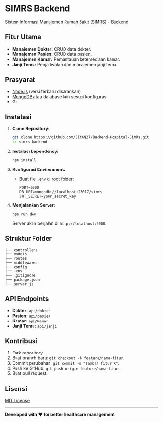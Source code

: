 # SIMRS Backend

Sistem Informasi Manajemen Rumah Sakit (SIMRS) - Backend

## Fitur Utama
- **Manajemen Dokter:** CRUD data dokter.
- **Manajemen Pasien:** CRUD data pasien.
- **Manajemen Kamar:** Pemantauan ketersediaan kamar.
- **Janji Temu:** Penjadwalan dan manajemen janji temu.

## Prasyarat
- [Node.js](https://nodejs.org/) (versi terbaru disarankan)
- [MongoDB](https://www.mongodb.com/) atau database lain sesuai konfigurasi
- Git

## Instalasi

1. **Clone Repository:**
   ```bash
   git clone https://github.com/JINAN27/Backend-Hospital-SimRs.git
   cd simrs-backend
   ```

2. **Instalasi Dependency:**
   ```bash
   npm install
   ```

3. **Konfigurasi Environment:**
   - Buat file `.env` di root folder:
     ```env
     PORT=5000
     DB_URI=mongodb://localhost:27017/simrs
     JWT_SECRET=your_secret_key
     ```

4. **Menjalankan Server:**
   ```bash
   npm run dev
   ```
   Server akan berjalan di `http://localhost:3000`.

## Struktur Folder
```
├── controllers
├── models
├── routes
├── middlewares
├── config
├── .env
├── .gitignore
├── package.json
└── server.js
```

## API Endpoints
- **Dokter:** `api/dokter`
- **Pasien:** `api/pasien`
- **Kamar:** `api/kamar`
- **Janji Temu:** `api/janji`

## Kontribusi
1. Fork repository.
2. Buat branch baru: `git checkout -b feature/nama-fitur`.
3. Commit perubahan: `git commit -m "Tambah fitur X"`.
4. Push ke GitHub: `git push origin feature/nama-fitur`.
5. Buat pull request.

## Lisensi
[MIT License](LICENSE)

---
**Developed with ❤️ for better healthcare management.**

